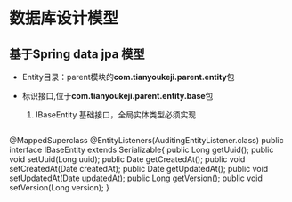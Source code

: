 # 数据库设计模型

## 基于Spring data jpa 模型


* Entity目录：parent模块的**com.tianyoukeji.parent.entity**包

* 标识接口,位于**com.tianyoukeji.parent.entity.base**包
  1. IBaseEntity 基础接口，全局实体类型必须实现
  ```java
@MappedSuperclass
@EntityListeners(AuditingEntityListener.class)
public interface IBaseEntity extends Serializable{
	public Long getUuid();
	public void setUuid(Long uuid);
	public Date getCreatedAt();
	public void setCreatedAt(Date createdAt);
	public Date getUpdatedAt();
	public void setUpdatedAt(Date updatedAt);
	public Long getVersion();
	public void setVersion(Long version);
}
  
  
  
  ```